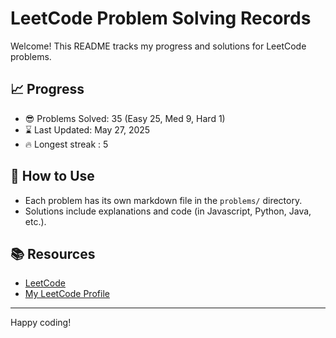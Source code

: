 # LeetCode Problem Solving Records

Welcome! This README tracks my progress and solutions for LeetCode problems.

## 📈 Progress

- 😎 Problems Solved: 35 (Easy 25, Med 9, Hard 1)
- ⌛️ Last Updated: May 27, 2025
- 🔥 Longest streak : 5

## 🚀 How to Use

- Each problem has its own markdown file in the `problems/` directory.
- Solutions include explanations and code (in Javascript, Python, Java, etc.).

## 📚 Resources

- [LeetCode](https://leetcode.com/)
- [My LeetCode Profile](https://leetcode.com/u/tonidevvn/)

---

Happy coding!